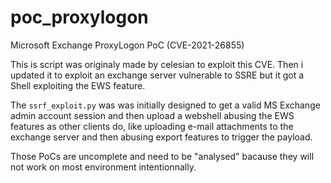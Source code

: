 # poc_proxylogon
Microsoft Exchange ProxyLogon PoC (CVE-2021-26855)

This is script was originaly made by celesian to exploit this CVE.
Then i updated it to exploit an exchange server vulnerable to SSRE but it got a Shell exploiting the EWS feature.

The `ssrf_exploit.py` was was initially designed to get a valid MS Exchange admin account session and then upload a webshell abusing the EWS features as other clients do, like uploading e-mail attachments to the exchange server and then abusing export features to trigger the payload.

Those PoCs are uncomplete and need to be "analysed" bacause they will not work on most environment intentionnally. 
